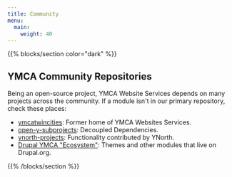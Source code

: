 ```yaml
---
title: Community
menu:
  main:
    weight: 40
---
```


<!--add blocks of content here to add more sections to the community page -->

{{% blocks/section color="dark" %}}

## YMCA Community Repositories

Being an open-source project, YMCA Website Services depends on many projects across the community. If a module isn't in our primary repository, check these places:

-   [<i class="fab fa-github"></i> ymcatwincities](https://github.com/ymcatwincities/): Former home of YMCA Websites Services.
-   [<i class="fab fa-github"></i> open-y-subprojects](https://github.com/open-y-subprojects): Decoupled Dependencies.
-   [<i class="fab fa-github"></i> ynorth-projects](https://github.com/ynorth-projects): Functionality contributed by YNorth.
-   [<i class="fab fa-drupal"></i> Drupal YMCA "Ecosystem"](https://www.drupal.org/project/openy/ecosystem): Themes and other modules that live on Drupal.org.

{{% /blocks/section %}}
